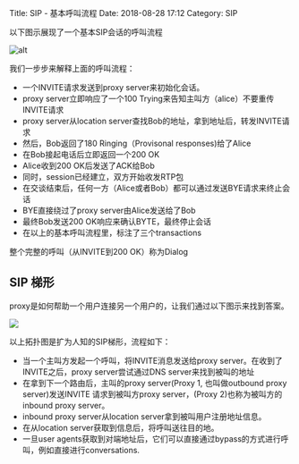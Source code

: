 Title:  SIP - 基本呼叫流程
Date: 2018-08-28 17:12
Category: SIP

以下图示展现了一个基本SIP会话的呼叫流程

![alt](https://www.tutorialspoint.com/session_initiation_protocol/images/sip_call_flow.jpg)

我们一步步来解释上面的呼叫流程：

* 一个INVITE请求发送到proxy server来初始化会话。
* proxy server立即响应了一个100 Trying来告知主叫方（alice）不要重传INVITE请求
* proxy server从location server查找Bob的地址，拿到地址后，转发INVITE请求
* 然后，Bob返回了180 Ringing（Provisonal responses)给了Alice
* 在Bob接起电话后立即返回一个200 OK
* Alice收到200 OK后发送了ACK给Bob
* 同时，session已经建立，双方开始收发RTP包
* 在交谈结束后，任何一方（Alice或者Bob）都可以通过发送BYE请求来终止会话
* BYE直接绕过了proxy server由Alice发送给了Bob
* 最终Bob发送200 OK响应来确认BYTE，最终停止会话
* 在以上的基本呼叫流程里，标注了三个transactions

整个完整的呼叫（从INVITE到200 OK）称为Dialog


## SIP 梯形

proxy是如何帮助一个用户连接另一个用户的，让我们通过以下图示来找到答案。

![](https://www.tutorialspoint.com/session_initiation_protocol/images/sip_trapezoid.jpg)

以上拓扑图是扩为人知的SIP梯形，流程如下：

* 当一个主叫方发起一个呼叫，将INVITE消息发送给proxy server。在收到了INVITE之后，proxy server尝试通过DNS server来找到被叫的地址
* 在拿到下一个路由后，主叫的proxy server(Proxy 1, 也叫做outbound proxy server)发送INVITE  请求到被叫方proxy server，(Proxy 2)也称为被叫方的inbound proxy server。
* inbound proxy server从location server拿到被叫用户注册地址信息。
* 在从location server获取到信息后，将呼叫送往目的地。
* 一旦user agents获取到对端地址后，它们可以直接通过bypass的方式进行呼叫，例如直接进行conversations.
